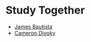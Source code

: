 # Study Together
* [James Bautista](https://github.com/JamesBautista)
* [Cameron Divoky](https://github.com/cdivoky)
